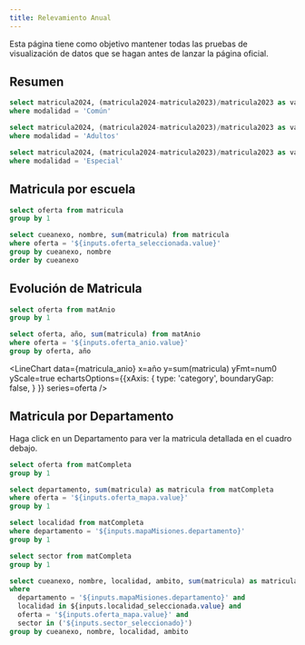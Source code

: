 ```yaml
---
title: Relevamiento Anual
---
```


Esta página tiene como objetivo mantener todas las pruebas de visualización de datos que se hagan antes de lanzar la página oficial.

## Resumen

```sql matricula_comun
select matricula2024, (matricula2024-matricula2023)/matricula2023 as variacion from matModalidad
where modalidad = 'Común'
```

```sql matricula_adultos
select matricula2024, (matricula2024-matricula2023)/matricula2023 as variacion from matModalidad
where modalidad = 'Adultos'
```

```sql matricula_especial
select matricula2024, (matricula2024-matricula2023)/matricula2023 as variacion from matModalidad
where modalidad = 'Especial'
```

<BigValue 
  data={matricula_comun}
  title="Matricula Común" 
  value=matricula2024
  comparison=variacion
  comparisonFmt=pct1
  comparisonTitle="con respecto a 2023"
/>

<BigValue 
  data={matricula_adultos}
  title="Matricula Adultos" 
  value=matricula2024
  fmt=num0
  comparison=variacion
  comparisonFmt=pct1
  comparisonTitle="con respecto a 2023"
/>

<BigValue 
  data={matricula_especial}
  title="Matricula Especial" 
  value=matricula2024
  comparison=variacion
  comparisonFmt=pct1
  comparisonTitle="con respecto a 2023"
/>

## Matricula por escuela

```sql solo_ofertas
select oferta from matricula
group by 1
```

<Dropdown
  name=oferta_seleccionada
  data={solo_ofertas}
  value=oferta
  title="Seleccione una Oferta"
  defaultValue="Común - Primaria de 7 años "
/>

```sql matricula_completa
select cueanexo, nombre, sum(matricula) from matricula
where oferta = '${inputs.oferta_seleccionada.value}'
group by cueanexo, nombre
order by cueanexo
```

<DataTable data={matricula_completa} search=true totalRow=true rowShading=true>
  <Column id="cueanexo" fmt=id totalAgg="Total Oferta" align=left/>
  <Column id="nombre" align=left/>
  <Column id="sum(matricula)" title="Matricula Total" align=right/>  
</DataTable>

## Evolución de Matricula

```sql ofertas_anio
select oferta from matAnio
group by 1
```

<Dropdown
  name=oferta_anio
  data={ofertas_anio}
  value=oferta
  title="Seleccione una Oferta"
  defaultValue="Común - Primaria de 7 años "
/>

```sql matricula_anio
select oferta, año, sum(matricula) from matAnio
where oferta = '${inputs.oferta_anio.value}'
group by oferta, año
```

<LineChart 
  data={matricula_anio}
  x=año
  y=sum(matricula)
  yFmt=num0
  yScale=true
  echartsOptions={{xAxis: {
      type: 'category',
      boundaryGap: false,
    }
  }}
  series=oferta
/>

## Matricula por Departamento

Haga click en un Departamento para ver la matricula detallada en el cuadro debajo.

```sql ofertas_mapa
select oferta from matCompleta
group by 1
```

<Dropdown
  name=oferta_mapa
  data={ofertas_mapa}
  value=oferta
  title="Seleccione una Oferta"
  defaultValue="Común - Primaria de 7 años "
/>

```sql matricula_departamento
select departamento, sum(matricula) as matricula from matCompleta
where oferta = '${inputs.oferta_mapa.value}'
group by 1
```

<AreaMap 
  data={matricula_departamento} 
  areaCol=departamento
  geoJsonUrl=https://raw.githubusercontent.com/mgaitan/departamentos_argentina/refs/heads/master/departamentos-misiones.json
  geoId=departamento
  value=matricula
  borderWidth=2
  height=600
  name=mapaMisiones
/>

```sql localidades
select localidad from matCompleta
where departamento = '${inputs.mapaMisiones.departamento}'
group by 1
```

<Dropdown
  name=localidad_seleccionada
  data={localidades}
  value=localidad
  multiple=true
  title="Seleccione Localidades"
/>

```sql sectores
select sector from matCompleta
group by 1
```

<ButtonGroup data={sectores} name=sector_seleccionado value=sector display=buttons title="Seleccione un Sector" defaultValue="Estatal">
  <ButtonGroupItem valueLabel="Ambos" value="Estatal','Privado"/>
</ButtonGroup>

```sql departamento_seleccionado
select cueanexo, nombre, localidad, ambito, sum(matricula) as matricula from matCompleta
where 
  departamento = '${inputs.mapaMisiones.departamento}' and 
  localidad in ${inputs.localidad_seleccionada.value} and
  oferta = '${inputs.oferta_mapa.value}' and
  sector in ('${inputs.sector_seleccionado}')
group by cueanexo, nombre, localidad, ambito
```

<DataTable data={departamento_seleccionado} search=true totalRow=true rowShading=true emptyMessage="No hay datos para mostrar">
  <Column id="cueanexo" fmt=id totalAgg="Total Escuelas" align=left/>
  <Column id="nombre" align=left/>
  <Column id="localidad"  align=left/>
  <Column id="ambito"  align=left/>
  <Column id="matricula" title="Matricula" align=right/>  
</DataTable>